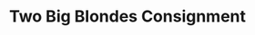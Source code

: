 ---
title: "Two Big Blondes Consignment"
url: /seattle/two-big-blondes-consignment/
shop: Allgemein
---